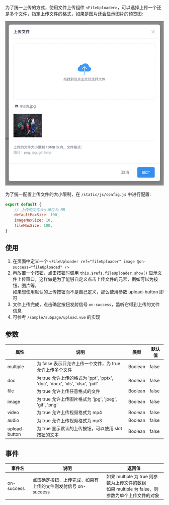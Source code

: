 为了统一上传的方式，使用文件上传组件 `<FileUploader>`，可以选择上传一个还是多个文件，指定上传文件的格式，如果是图片还会显示图片的预览图:

![](../img/file-uploader.png)

为了统一配置上传文件的大小限制，在 `/static/js/config.js` 中进行配置:

```js
export default {
    // 上传的文件大小单位为 MB
    defaultMaxSize: 100,
    imageMaxSize: 10,
    fileMaxSize: 100,
}
```

## 使用

1. 在页面中定义一个 `<FileUploader ref="fileUploader" image @on-success="fileUploaded" />`
2. 再放置一个按钮，点击按钮时调用 `this.$refs.fileUploader.show()` 显示文件上传窗口，这样做是为了能够自定义点击上传文件的元素，例如可以为按钮，图片等，<br>如果想使用默认的上传按钮而不是自己定义，那么使用参数 upload-button 即可
3. 文件上传完成，点击确定按钮发射信号 `on-success`，监听它得到上传的文件信息
4. 可参考 `/sample/subpage/upload.vue` 的实现

## 参数

| 属性          | 说明                                                         | 类型    | 默认值 |
| ------------- | ------------------------------------------------------------ | ------- | ------ |
| multiple      | 为 false 表示只允许上传一个文件，为 true 允许上传多个文件    | Boolean | false  |
| doc           | 为 true 允许上传的格式为 'ppt', 'pptx', 'doc', 'docx', 'xls', 'xlsx', 'pdf' | Boolean | false  |
| file          | 为 true 允许上传任意格式的文件                               | Boolean | false  |
| image         | 为 true 允许上传图片格式为 'jpg', 'jpeg', 'gif', 'png'       | Boolean | false  |
| video         | 为 true 允许上传视频格式为 mp4                               | Boolean | false  |
| audio         | 为 true 允许上传视频格式为 mp3                               | Boolean | false  |
| upload-button | 为 true 显示默认的上传按钮，可以使用 slot 按钮的文本         | Boolean | false  |

## 事件

| 事件名     | 说明                                                         | 返回值                                                       |
| ---------- | ------------------------------------------------------------ | ------------------------------------------------------------ |
| on-success | 点击确定按钮，上传完成，如果有上传的文件则发射信号 on-success | 如果 multiple 为 true 则参数为上传文件的数组<br>如果 multiple 为 false，则参数为单个上传文件的对象 |



